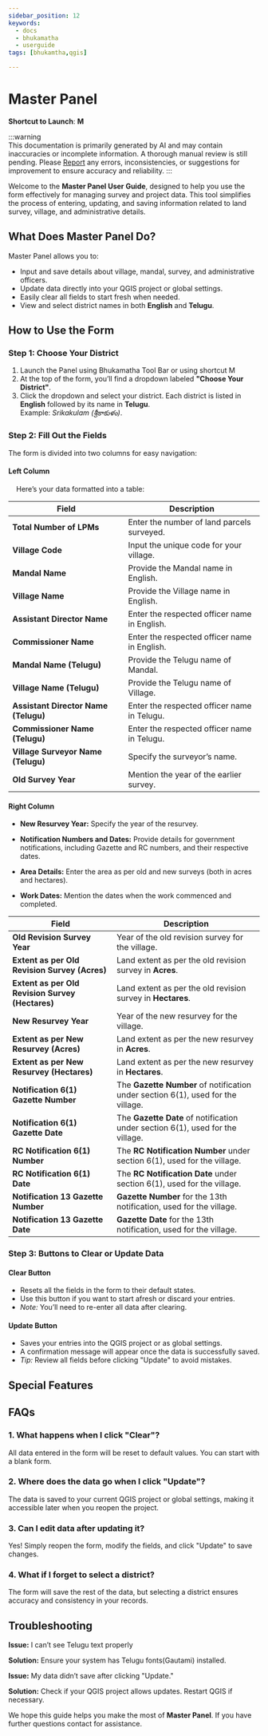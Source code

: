 ```yaml
---
sidebar_position: 12
keywords:
  - docs
  - bhukamatha
  - userguide
tags: [bhukamtha,qgis]

---
```



# Master Panel

**Shortcut to Launch**: **M**

:::warning  
This documentation is primarily generated by AI and may contain inaccuracies or incomplete information. A thorough manual review is still pending. Please [Report](../../feedback) any errors, inconsistencies, or suggestions for improvement to ensure accuracy and reliability.
:::

Welcome to the **Master Panel User Guide**, designed to help you use the form effectively for managing survey and project data. This tool simplifies the process of entering, updating, and saving information related to land survey, village, and administrative details.

## What Does Master Panel Do?

Master Panel allows you to:

- Input and save details about village, mandal, survey, and administrative officers.
- Update data directly into your QGIS project or global settings.
- Easily clear all fields to start fresh when needed.
- View and select district names in both **English** and **Telugu**.

## How to Use the Form

### Step 1: Choose Your District

1. Launch the Panel using Bhukamatha Tool Bar or using shortcut M
2. At the top of the form, you’ll find a dropdown labeled **"Choose Your District"**.
3. Click the dropdown and select your district. Each district is listed in **English** followed by its name in **Telugu**.  
   Example: *Srikakulam (శ్రీకాకుళం)*.

### Step 2: Fill Out the Fields

The form is divided into two columns for easy navigation:

#### Left Column

    Here’s your data formatted into a table:

| **Field**                            | **Description**                              |
| ------------------------------------ | -------------------------------------------- |
| **Total Number of LPMs**             | Enter the number of land parcels surveyed.   |
| **Village Code**                     | Input the unique code for your village.      |
| **Mandal Name**                      | Provide the Mandal name in English.          |
| **Village Name**                     | Provide the Village name in English.         |
| **Assistant Director Name**          | Enter the respected officer name in English. |
| **Commissioner Name**                | Enter the respected officer name in English. |
| **Mandal Name (Telugu)**             | Provide the Telugu name of Mandal.           |
| **Village Name (Telugu)**            | Provide the Telugu name of Village.          |
| **Assistant Director Name (Telugu)** | Enter the respected officer name in Telugu.  |
| **Commissioner Name (Telugu)**       | Enter the respected officer name in Telugu.  |
| **Village Surveyor Name (Telugu)**   | Specify the surveyor’s name.                 |
| **Old Survey Year**                  | Mention the year of the earlier survey.      |

#### Right Column

- **New Resurvey Year:** Specify the year of the resurvey.

- **Notification Numbers and Dates:** Provide details for government notifications, including Gazette and RC numbers, and their respective dates.

- **Area Details:** Enter the area as per old and new surveys (both in acres and hectares).

- **Work Dates:** Mention the dates when the work commenced and completed.

| **Field**                                        | **Description**                                                                  |
| ------------------------------------------------ | -------------------------------------------------------------------------------- |
| **Old Revision Survey Year**                     | Year of the old revision survey for the village.                                 |
| **Extent as per Old Revision Survey (Acres)**    | Land extent as per the old revision survey in **Acres**.                         |
| **Extent as per Old Revision Survey (Hectares)** | Land extent as per the old revision survey in **Hectares**.                      |
| **New Resurvey Year**                            | Year of the new resurvey for the village.                                        |
| **Extent as per New Resurvey (Acres)**           | Land extent as per the new resurvey in **Acres**.                                |
| **Extent as per New Resurvey (Hectares)**        | Land extent as per the new resurvey in **Hectares**.                             |
| **Notification 6(1) Gazette Number**             | The **Gazette Number** of notification under section 6(1), used for the village. |
| **Notification 6(1) Gazette Date**               | The **Gazette Date** of notification under section 6(1), used for the village.   |
| **RC Notification 6(1) Number**                  | The **RC Notification Number** under section 6(1), used for the village.         |
| **RC Notification 6(1) Date**                    | The **RC Notification Date** under section 6(1), used for the village.           |
| **Notification 13 Gazette Number**               | **Gazette Number** for the 13th notification, used for the village.              |
| **Notification 13 Gazette Date**                 | **Gazette Date** for the 13th notification, used for the village.                |

### Step 3: Buttons to Clear or Update Data

#### Clear Button

- Resets all the fields in the form to their default states.
- Use this button if you want to start afresh or discard your entries.
- *Note:* You’ll need to re-enter all data after clearing.

#### Update Button

- Saves your entries into the QGIS project or as global settings.
- A confirmation message will appear once the data is successfully saved.
- *Tip:* Review all fields before clicking "Update" to avoid mistakes.

## Special Features

## FAQs

### 1. What happens when I click "Clear"?

All data entered in the form will be reset to default values. You can start with a blank form.

### 2. Where does the data go when I click "Update"?

The data is saved to your current QGIS project or global settings, making it accessible later when you reopen the project.

### 3. Can I edit data after updating it?

Yes! Simply reopen the form, modify the fields, and click "Update" to save changes.

### 4. What if I forget to select a district?

The form will save the rest of the data, but selecting a district ensures accuracy and consistency in your records.

## Troubleshooting

**Issue:** I can’t see Telugu text properly

**Solution:** Ensure your system has Telugu fonts(Gautami) installed.

**Issue:** My data didn’t save after clicking "Update."

**Solution:** Check if your QGIS project allows updates. Restart QGIS if necessary.

We hope this guide helps you make the most of **Master Panel**. If you have further questions contact for assistance.
